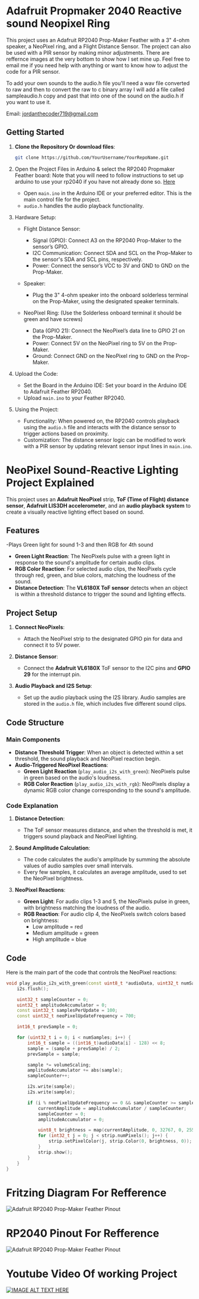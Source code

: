 # Adafruit Propmaker 2040 Reactive sound Neopixel Ring

This project uses an Adafruit RP2040 Prop-Maker Feather with a 3" 4-ohm speaker, a NeoPixel ring, and a Flight Distance Sensor. The project can also be used with a PIR sensor by making minor adjustments. There are reffernce images at the very bottom to show how I set mine up. Feel free to email me if you need help with anything or want to know how to adjust the code for a PIR sensor. 

To add your own sounds to the audio.h file you'll need a wav file converted to raw and then to convert the raw to c binary array I will add a file called sampleaudio.h copy and past that into one of the sound on the audio.h if you want to use it.

Email: jordanthecoder719@gmail.com

## Getting Started

1. **Clone the Repository Or download files**:
   
   ```bash
   git clone https://github.com/YourUsername/YourRepoName.git

2. Open the Project Files in Arduino & select the RP2040 Propmaker Feather board:
Note that you will need to follow instructions to set up arduino to use your rp2040 if you have not already done so. [Here](https://learn.adafruit.com/adafruit-rp2040-prop-maker-feather/arduino-ide-setup)
   - Open `main.ino` in the Arduino IDE or your preferred editor. This is the main control file for the project.
   - `audio.h` handles the audio playback functionality.

4. Hardware Setup:
   - Flight Distance Sensor:
     - Signal (GPIO): Connect A3 on the RP2040 Prop-Maker to the sensor’s GPIO.
     - I2C Communication: Connect SDA and SCL on the Prop-Maker to the sensor's SDA and SCL pins, respectively.
     - Power: Connect the sensor’s VCC to 3V and GND to GND on the Prop-Maker.
   
   - Speaker: 
     - Plug the 3" 4-ohm speaker into the onboard solderless terminal on the Prop-Maker, using the designated speaker terminals.
   
   - NeoPixel Ring: (Use the Solderless onboard terminal it should be green and have screws)
     - Data (GPIO 21): Connect the NeoPixel’s data line to GPIO 21 on the Prop-Maker.
     - Power: Connect 5V on the NeoPixel ring to 5V on the Prop-Maker.
     - Ground: Connect GND on the NeoPixel ring to GND on the Prop-Maker.

5. Upload the Code:
   - Set the Board in the Arduino IDE: Set your board in the Arduino IDE to Adafruit Feather RP2040.
   - Upload `main.ino` to your Feather RP2040.

6. Using the Project:
   - Functionality: When powered on, the RP2040 controls playback using the `audio.h` file and interacts with the distance sensor to trigger actions based on proximity.
   - Customization: The distance sensor logic can be modified to work with a PIR sensor by updating relevant sensor input lines in `main.ino`.
  

# NeoPixel Sound-Reactive Lighting Project Explained

This project uses an **Adafruit NeoPixel** strip, **ToF (Time of Flight) distance sensor**, **Adafruit LIS3DH accelerometer**, and an **audio playback system** to create a visually reactive lighting effect based on sound.

## Features
-Plays Green light for sound 1-3 and then RGB for 4th sound
- **Green Light Reaction**: The NeoPixels pulse with a green light in response to the sound's amplitude for certain audio clips.
- **RGB Color Reaction**: For selected audio clips, the NeoPixels cycle through red, green, and blue colors, matching the loudness of the sound.
- **Distance Detection**: The **VL6180X ToF sensor** detects when an object is within a threshold distance to trigger the sound and lighting effects.

## Project Setup

1. **Connect NeoPixels**:
   - Attach the NeoPixel strip to the designated GPIO pin for data and connect it to 5V power.
   
2. **Distance Sensor**:
   - Connect the **Adafruit VL6180X** ToF sensor to the I2C pins and **GPIO 29** for the interrupt pin.
   
3. **Audio Playback and I2S Setup**:
   - Set up the audio playback using the I2S library. Audio samples are stored in the `audio.h` file, which includes five different sound clips.

## Code Structure

### Main Components
- **Distance Threshold Trigger**: When an object is detected within a set threshold, the sound playback and NeoPixel reaction begin.
- **Audio-Triggered NeoPixel Reactions**:
  - **Green Light Reaction** (`play_audio_i2s_with_green`): NeoPixels pulse in green based on the audio's loudness.
  - **RGB Color Reaction** (`play_audio_i2s_with_rgb`): NeoPixels display a dynamic RGB color change corresponding to the sound's amplitude.

### Code Explanation

1. **Distance Detection**:
   - The ToF sensor measures distance, and when the threshold is met, it triggers sound playback and NeoPixel lighting.
   
2. **Sound Amplitude Calculation**:
   - The code calculates the audio's amplitude by summing the absolute values of audio samples over small intervals.
   - Every few samples, it calculates an average amplitude, used to set the NeoPixel brightness.
   
3. **NeoPixel Reactions**:
   - **Green Light**: For audio clips 1-3 and 5, the NeoPixels pulse in green, with brightness matching the loudness of the audio.
   - **RGB Reaction**: For audio clip 4, the NeoPixels switch colors based on brightness:
     - Low amplitude = red
     - Medium amplitude = green
     - High amplitude = blue

## Code

Here is the main part of the code that controls the NeoPixel reactions:

```cpp
void play_audio_i2s_with_green(const uint8_t *audioData, uint32_t numSamples) {
    i2s.flush();

    uint32_t sampleCounter = 0;
    uint32_t amplitudeAccumulator = 0;
    const uint32_t samplesPerUpdate = 100;
    const uint32_t neoPixelUpdateFrequency = 700;

    int16_t prevSample = 0;

    for (uint32_t i = 0; i < numSamples; i++) {
        int16_t sample = ((int16_t)audioData[i] - 128) << 8;
        sample = (sample + prevSample) / 2;
        prevSample = sample;

        sample *= volumeScaling;
        amplitudeAccumulator += abs(sample);
        sampleCounter++;

        i2s.write(sample);
        i2s.write(sample);

        if (i % neoPixelUpdateFrequency == 0 && sampleCounter >= samplesPerUpdate) {
            currentAmplitude = amplitudeAccumulator / sampleCounter;
            sampleCounter = 0;
            amplitudeAccumulator = 0;

            uint8_t brightness = map(currentAmplitude, 0, 32767, 0, 255);
            for (int32_t j = 0; j < strip.numPixels(); j++) {
                strip.setPixelColor(j, strip.Color(0, brightness, 0));
            }
            strip.show();
        }
    }
}
```
# Fritzing Diagram For Refference

![Adafruit RP2040 Prop-Maker Feather Pinout](https://github.com/LordTenderBacon/Adafruit-Prop-Maker-RP2040-Halloween-Reactive-Light-Sound/blob/31043f74ed5e22497179848c656d51a6ff016e36/Images/refference.png)

# RP2040 Pinout For Refference
![Adafruit RP2040 Prop-Maker Feather Pinout](https://github.com/LordTenderBacon/Adafruit-Prop-Maker-RP2040-Halloween-Reactive-Light-Sound/blob/842d7c6e3f693a8c098c2a4269f08d43491ea645/Images/adafruit_products_Adafruit_RP2040_Prop-Maker_Feather_PrettyPins.png)

# Youtube Video Of working Project

[![IMAGE ALT TEXT HERE](https://img.youtube.com/vi/MXi40_avDd0/0.jpg)](https://www.youtube.com/watch?v=MXi40_avDd0)
